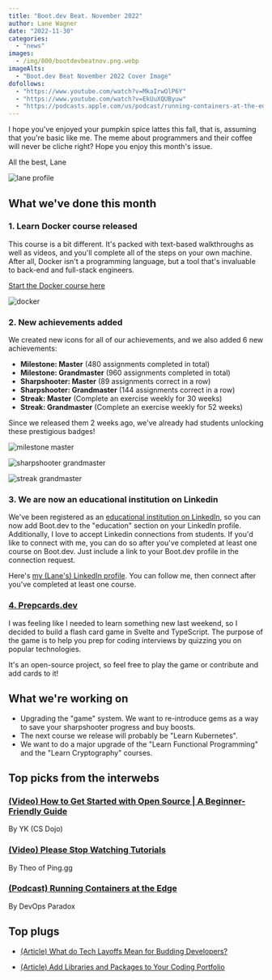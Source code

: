 ```yaml
---
title: "Boot.dev Beat. November 2022"
author: Lane Wagner
date: "2022-11-30"
categories:
  - "news"
images:
  - /img/800/bootdevbeatnov.png.webp
imageAlts:
  - "Boot.dev Beat November 2022 Cover Image"
dofollows:
  - "https://www.youtube.com/watch?v=MkaIrwOlP6Y"
  - "https://www.youtube.com/watch?v=EkUuXQUByuw"
  - "https://podcasts.apple.com/us/podcast/running-containers-at-the-edge/id1462366641?i=1000574875303"
---
```


I hope you've enjoyed your pumpkin spice lattes this fall, that is, assuming that you're basic like me. The meme about programmers and their coffee will never be cliche right? Hope you enjoy this month's issue.

All the best, Lane

![lane profile](/img/800/lane-profile.jpeg.webp)

## What we've done this month

### 1. Learn Docker course released

This course is a bit different. It's packed with text-based walkthroughs as well as videos, and you'll complete all of the steps on your own machine. After all, Docker isn't a programming language, but a tool that's invaluable to back-end and full-stack engineers.

[Start the Docker course here](https://boot.dev/learn/learn-docker)

![docker](/img/800/docker.png.webp)

### 2. New achievements added

We created new icons for all of our achievements, and we also added 6 new achievements:

* **Milestone: Master** (480 assignments completed in total)
* **Milestone: Grandmaster** (960 assignments completed in total)
* **Sharpshooter: Master** (89 assignments correct in a row)
* **Sharpshooter: Grandmaster** (144 assignments correct in a row)
* **Streak: Master** (Complete an exercise weekly for 30 weeks)
* **Streak: Grandmaster** (Complete an exercise weekly for 52 weeks)

Since we released them 2 weeks ago, we've already had students unlocking these prestigious badges!

![milestone master](https://i.imgur.com/CyPdA2x.png)

![sharpshooter grandmaster](https://i.imgur.com/sIkT09h.png)

![streak grandmaster](https://i.imgur.com/hlvjB0z.png)

### 3. We are now an educational institution on Linkedin

We've been registered as an [educational institution on LinkedIn](https://www.linkedin.com/school/bootdotdev/), so you can now add Boot.dev to the "education" section on your LinkedIn profile. Additionally, I love to accept Linkedin connections from students. If you'd like to connect with me, you can do so after you've completed at least one course on Boot.dev. Just include a link to your Boot.dev profile in the connection request.

Here's [my (Lane's) LinkedIn profile](https://www.linkedin.com/in/wagslane/). You can follow me, then connect after you've completed at least one course.

### [4. Prepcards.dev](https://prepcards.dev/)

I was feeling like I needed to learn something new last weekend, so I decided to build a flash card game in Svelte and TypeScript. The purpose of the game is to help you prep for coding interviews by quizzing you on popular technologies.

It's an open-source project, so feel free to play the game or contribute and add cards to it!

## What we're working on

* Upgrading the "game" system. We want to re-introduce gems as a way to save your sharpshooter progress and buy boosts.
* The next course we release will probably be "Learn Kubernetes".
* We want to do a major upgrade of the "Learn Functional Programming" and the "Learn Cryptography" courses.

## Top picks from the interwebs

### [(Video) How to Get Started with Open Source | A Beginner-Friendly Guide](https://www.youtube.com/watch?v=MkaIrwOlP6Y)

By YK (CS Dojo)

### [(Video) Please Stop Watching Tutorials](https://www.youtube.com/watch?v=EkUuXQUByuw)

By Theo of Ping.gg

### [(Podcast) Running Containers at the Edge](https://podcasts.apple.com/us/podcast/running-containers-at-the-edge/id1462366641?i=1000574875303)

By DevOps Paradox

## Top plugs

* [(Article) What do Tech Layoffs Mean for Budding Developers?](/news/tech-layoffs-for-new-devs/)

* [(Article) Add Libraries and Packages to Your Coding Portfolio](/jobs/libraries-and-packages-in-coding-portfolio/)

